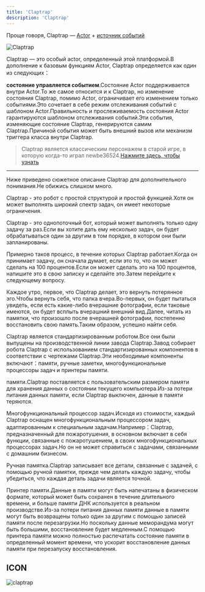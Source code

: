 ```yaml
---
title: 'Claptrap'
description: 'Claptrap'
---
```


Проще говоря, Claptrap — [Actor](02-1-Actor-Pattern) + [источник событий](02-2-Event-Sourcing)

![Claptrap](/images/20190228-001.gif)

Claptrap — это особый actor, определенный этой платформой.В дополнение к базовым функциям Actor, Claptrap определяется как один из следующих：

**состояние управляется событием**.Состояние Actor поддерживается внутри Actor.То же самое относится и к Claptrap, но изменение состояния Claptrap, помимо Actor, ограничивает его изменением только событиями.Это сочетает в себе режим отслеживания событий с шаблоном Actor.Правильность и прослеживаемость состояния Actor гарантируются шаблоном отслеживания событий.Эти события, изменяющие состояние Claptrap, генерируются самим Claptrap.Причиной события может быть внешний вызов или механизм триггера класса внутри Claptrap.

> Claptrap является классическим персонажем в старой игре, в которую когда-то играл newbe36524.[Нажмите здесь, чтобы узнать](https://zh.moegirl.org/%E5%B0%8F%E5%90%B5%E9%97%B9)

---

Ниже приведено сюжетное описание Claptrap для дополнительного понимания.Не обижись слишком много.

Claptrap - это робот с простой структурой и простой функцией.Хотя он может выполнять широкий спектр задач, он имеет некоторые ограничения.

Claptrap - это однопоточный бот, который может выполнять только одну задачу за раз.Если вы хотите дать ему несколько задач, он будет обрабатываться один за другим в том порядке, в котором они были запланированы.

Примерно таков процесс, в течение которых Claptrap работает.Когда он принимает задачу, он сначала думает, если это то, что он может сделать на 100 процентов.Если он может сделать это на 100 процентов, напишите это в свою записку и сделайте это.Затем перейдите к следующему вопросу.

Каждое утро, первое, что Claptrap делает, это вернуть потерянное эго.Чтобы вернуть себя, что палка вчера.Во-первых, он будет пытаться увидеть, если есть какие-либо вчерашние фотографии, если таковые имеются, он будет всплыть вчерашний внешний вид.Далее, читать из памятки, что произошло после вчерашней фотографии, постепенно восстановить свою память.Таким образом, успешно найти себя.

Claptrap является стандартизированным роботом.Все они были выпущены на производственной линии завода Claptrap.Завод собирает робота Claptrap с использованием стандартизированных компонентов в соответствии с чертежами Claptrap.Эти необходимые компоненты включают：памяти, ручные заметки, многофункциональные процессоры задач и принтеры памяти.

памяти.Claptrap поставляется с пользовательским размером памяти для хранения данных о состоянии текущего компьютера.Из-за потери питания данных памяти, если Claptrap выключен, данные в памяти теряются.

Многофункциональный процессор задач.Исходя из стоимости, каждый Claptrap оснащен многофункциональным процессором задач, адаптированным к специальным задачам.Например：Claptrap, предназначенный для пожаротушения, в основном включает в себя функции, связанные с пожаротушением, в своих многофункциональных процессорах задач.Но он не может справиться с задачами, связанными с домашним бизнесом.

Ручная памятка.Claptrap записывает все детали, связанные с задачей, с помощью ручной памятки, прежде чем делать каждую задачу, чтобы убедиться, что каждая деталь задачи является точной.

Принтер памяти.Данные в памяти могут быть напечатаны в физическом формате, который может быть сохранен в течение длительного времени, и больше памяти ДНК используется в реальном производстве.Из-за потери питания данных памяти данные в памяти могут быть возвращены только один за другим с помощью записей памяти после перезагрузки.Но поскольку данные меморандума могут быть большими, восстановление будет медленным.С помощью принтера памяти можно полностью распечатать состояние памяти в определенный момент времени, что ускорит восстановление данных памяти при перезапуску восстановления.

## ICON

![claptrap](/images/claptrap_icons/claptrap.svg)
